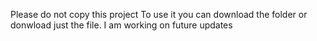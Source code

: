 Please do not copy this project
To use it you can download the folder or donwload just the file.
I am working on future updates

